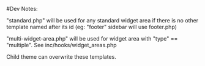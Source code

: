 #Dev Notes:

"standard.php" will be used for any standard widget area if there is no other template named after its id (eg: "footer" sidebar will use footer.php)

"multi-widget-area.php" will be used for widget area with "type" == "multiple". See inc/hooks/widget_areas.php

Child theme can overwrite these templates.